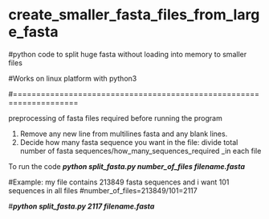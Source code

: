 # create_smaller_fasta_files_from_large_fasta

#python code to split huge fasta without loading into memory to smaller files 

#Works on linux platform with python3

#====================================================================

preprocessing of fasta files required before running the program

1. Remove any new line from multilines fasta and any blank lines.
2. Decide how many fasta sequence you want in the file: divide total number of fasta sequences/how_many_sequences_required _in each file


To run the code 
**_python split_fasta.py number_of_files filename.fasta_**

#Example: my file contains 213849 fasta sequences and i want 101 sequences in all files
#number_of_files=213849/101=2117

#_**python split_fasta.py 2117 filename.fasta**_
